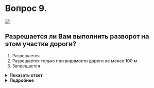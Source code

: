 # Вопрос 9.

![](https://s.drom.ru/i24227/pdd/tickets/2016/1542608503.jpg)

## Разрешается ли Вам выполнить разворот на этом участке дороги?

1. Разрешается
2. Разрешается только при видимости дороги не менее 100 м
3. Запрещается

<details>
<summary><b>Показать ответ</b></summary>
Правильный ответ: 2
</details>
<details>
<summary><b>Подробнее</b></summary>
Впереди поворот. Дома, деревья ограничивают обзор дороги. Разворот возможен лишь при условии, что дорога по ходу движения просматривается на расстоянии не менее 100 м.
(Пункт 8.11 ПДД)
</details>